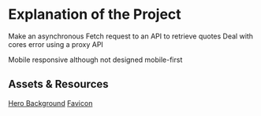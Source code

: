 # Explanation of the Project

Make an asynchronous Fetch request to an API to retrieve quotes
Deal with cores error using a proxy API

Mobile responsive although not designed mobile-first



## Assets & Resources
[Hero Background](https://www.heropatterns.com/)
[Favicon](https://icons8.com/)